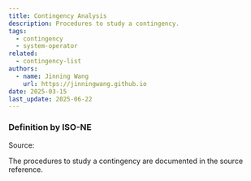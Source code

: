 ```yaml
---
title: Contingency Analysis
description: Procedures to study a contingency.
tags:
  - contingency
  - system-operator
related:
  - contingency-list
authors:
  - name: Jinning Wang
    url: https://jinningwang.github.io
date: 2025-03-15
last_update: 2025-06-22
---
```


### Definition by ISO-NE

Source: <d-cite key="isone2024crop34007"></d-cite>

The procedures to study a contingency are documented in the source reference.
